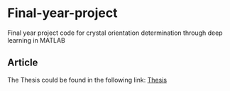 # Final-year-project
Final year project code for crystal orientation determination through deep learning in MATLAB


## Article

The Thesis could be found in the following link: [Thesis](files/Final_Year_Individual_Project.pdf)

